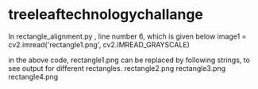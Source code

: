 # treeleaftechnologychallange

In rectangle_alignment.py , line number 6, which is given below
  image1 = cv2.imread('rectangle1.png', cv2.IMREAD_GRAYSCALE)

  in the above code, rectangle1.png can be replaced by following strings, to see output for different rectangles.
    rectangle2.png
    rectangle3.png
    rectangle4.png
